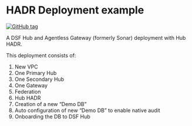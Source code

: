 # HADR Deployment example
[![GitHub tag](https://img.shields.io/github/v/tag/imperva/dsfkit.svg)](https://github.com/imperva/dsfkit/tags)

A DSF Hub and Agentless Gateway (formerly Sonar) deployment with Hub HADR.

This deployment consists of:

1. New VPC
2. One Primary Hub
3. One Secondary Hub
4. One Gateway
5. Federation
6. Hub HADR
7. Creation of a new “Demo DB”
8. Auto configuration of new “Demo DB” to enable native audit
9. Onboarding the DB to DSF Hub
